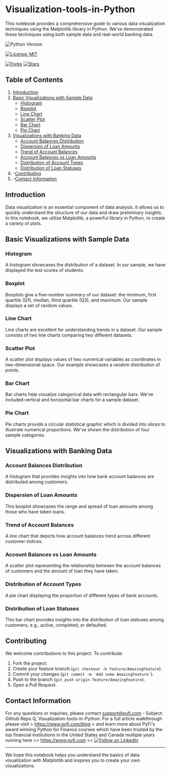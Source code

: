 # Visualization-tools-in-Python

This notebook provides a comprehensive guide to various data visualization techniques using the Matplotlib library in Python. We've demonstrated these techniques using both sample data and real-world banking data.

![Python Version](https://img.shields.io/badge/Python-3.6%2B-blue)

[![License: MIT](https://img.shields.io/badge/License-MIT-yellow.svg)](https://opensource.org/licenses/MIT)

[![Forks](https://img.shields.io/github/forks/Py-Fi-nance/Visualization-tools-in-Python)](https://github.com/Py-Fi-nance/Visualization-tools-in-Python/network)
[![Stars](https://img.shields.io/github/stars/Py-Fi-nance/Visualization-tools-in-Python)](https://github.com/Py-Fi-nance/Visualization-tools-in-Python/stargazers)

## Table of Contents

1. [Introduction](#introduction)
2. [Basic Visualizations with Sample Data](#basic-visualizations-with-sample-data)
    - [Histogram](#histogram)
    - [Boxplot](#boxplot)
    - [Line Chart](#line-chart)
    - [Scatter Plot](#scatter-plot)
    - [Bar Chart](#bar-chart)
    - [Pie Chart](#pie-chart)
3. [Visualizations with Banking Data](#visualizations-with-banking-data)
    - [Account Balances Distribution](#account-balances-distribution)
    - [Dispersion of Loan Amounts](#dispersion-of-loan-amounts)
    - [Trend of Account Balances](#trend-of-account-balances)
    - [Account Balances vs Loan Amounts](#account-balances-vs-loan-amounts)
    - [Distribution of Account Types](#distribution-of-account-types)
    - [Distribution of Loan Statuses](#distribution-of-loan-statuses)
4.  -[Contributing](#contributing)
5.  -[Contact Information](#contact-information)

## Introduction

Data visualization is an essential component of data analysis. It allows us to quickly understand the structure of our data and draw preliminary insights. In this notebook, we utilize Matplotlib, a powerful library in Python, to create a variety of plots.

## Basic Visualizations with Sample Data

### Histogram

A histogram showcases the distribution of a dataset. In our sample, we have displayed the test scores of students.

### Boxplot

Boxplots give a five-number summary of our dataset: the minimum, first quartile (Q1), median, third quartile (Q3), and maximum. Our sample displays a set of random values.

### Line Chart

Line charts are excellent for understanding trends in a dataset. Our sample consists of two line charts comparing two different datasets.

### Scatter Plot

A scatter plot displays values of two numerical variables as coordinates in two-dimensional space. Our example showcases a random distribution of points.

### Bar Chart

Bar charts help visualize categorical data with rectangular bars. We've included vertical and horizontal bar charts for a sample dataset.

### Pie Chart

Pie charts provide a circular statistical graphic which is divided into slices to illustrate numerical proportions. We've shown the distribution of four sample categories.

## Visualizations with Banking Data

### Account Balances Distribution

A histogram that provides insights into how bank account balances are distributed among customers.

### Dispersion of Loan Amounts

This boxplot showcases the range and spread of loan amounts among those who have taken loans.

### Trend of Account Balances

A line chart that depicts how account balances trend across different customer indices.

### Account Balances vs Loan Amounts

A scatter plot representing the relationship between the account balances of customers and the amount of loan they have taken.

### Distribution of Account Types

A pie chart displaying the proportion of different types of bank accounts.

### Distribution of Loan Statuses

This bar chart provides insights into the distribution of loan statuses among customers, e.g., active, completed, or defaulted.

## Contributing
We welcome contributions to this project. To contribute:

1. Fork the project.
2. Create your feature branch (`git checkout -b feature/AmazingFeature`).
3. Commit your changes (`git commit -m 'Add some AmazingFeature'`).
4. Push to the branch (`git push origin feature/AmazingFeature`).
5. Open a Pull Request.


## Contact Information
For any questions or inquiries, please contact support@pyfi.com - Subject: Github Repo Q, Visualization-tools-in-Python.
For a full article walkthrough please visit > https://www.pyfi.com/blog < and learn more about PyFi's award winning Python for Finance courses which have been trusted by the top financial institutions in the United States and Canada multiple years running here >> https://www.pyfi.com <<
[![Follow on LinkedIn](https://img.shields.io/badge/Follow%20on-LinkedIn-blue?style=social&logo=linkedin)](https://www.linkedin.com/company/pyfi/)

---

We hope this notebook helps you understand the basics of data visualization with Matplotlib and inspires you to create your own visualizations.
